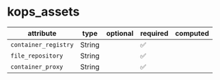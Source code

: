# kops_assets

| attribute | type | optional | required | computed |
| --- | --- | --- | --- | --- |
| `container_registry` | String |  | :white_check_mark: |  |
| `file_repository` | String |  | :white_check_mark: |  |
| `container_proxy` | String |  | :white_check_mark: |  |
